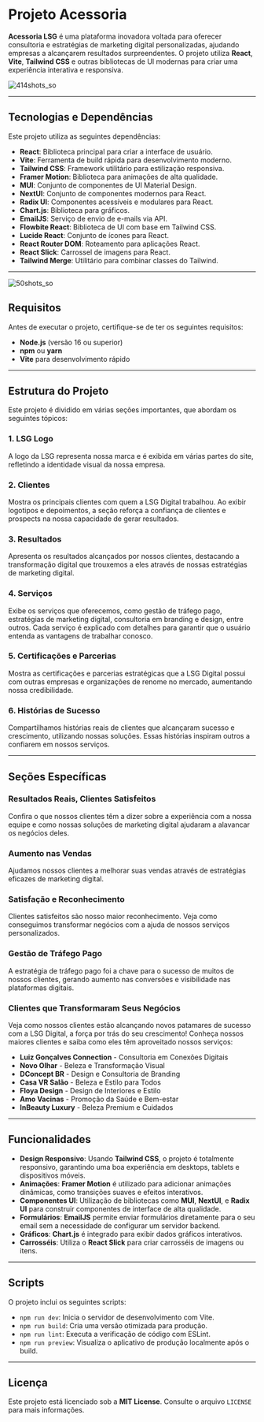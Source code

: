 
# Projeto Acessoria
**Acessoria LSG** é uma plataforma inovadora voltada para oferecer consultoria e estratégias de marketing digital personalizadas, ajudando empresas a alcançarem resultados surpreendentes. O projeto utiliza **React**, **Vite**, **Tailwind CSS** e outras bibliotecas de UI modernas para criar uma experiência interativa e responsiva.

![414shots_so](https://github.com/user-attachments/assets/b6b74610-46cb-48db-bcfd-9c1c9ddb4498)


---


## Tecnologias e Dependências

Este projeto utiliza as seguintes dependências:

- **React**: Biblioteca principal para criar a interface de usuário.
- **Vite**: Ferramenta de build rápida para desenvolvimento moderno.
- **Tailwind CSS**: Framework utilitário para estilização responsiva.
- **Framer Motion**: Biblioteca para animações de alta qualidade.
- **MUI**: Conjunto de componentes de UI Material Design.
- **NextUI**: Conjunto de componentes modernos para React.
- **Radix UI**: Componentes acessíveis e modulares para React.
- **Chart.js**: Biblioteca para gráficos.
- **EmailJS**: Serviço de envio de e-mails via API.
- **Flowbite React**: Biblioteca de UI com base em Tailwind CSS.
- **Lucide React**: Conjunto de ícones para React.
- **React Router DOM**: Roteamento para aplicações React.
- **React Slick**: Carrossel de imagens para React.
- **Tailwind Merge**: Utilitário para combinar classes do Tailwind.

---
![50shots_so](https://github.com/user-attachments/assets/01945eb9-4a65-45c9-b253-3b9bb25383d9)

## Requisitos

Antes de executar o projeto, certifique-se de ter os seguintes requisitos:

- **Node.js** (versão 16 ou superior)
- **npm** ou **yarn**
- **Vite** para desenvolvimento rápido

---

## Estrutura do Projeto

Este projeto é dividido em várias seções importantes, que abordam os seguintes tópicos:

### 1. **LSG Logo**
A logo da LSG representa nossa marca e é exibida em várias partes do site, refletindo a identidade visual da nossa empresa.

### 2. **Clientes**
Mostra os principais clientes com quem a LSG Digital trabalhou. Ao exibir logotipos e depoimentos, a seção reforça a confiança de clientes e prospects na nossa capacidade de gerar resultados.

### 3. **Resultados**
Apresenta os resultados alcançados por nossos clientes, destacando a transformação digital que trouxemos a eles através de nossas estratégias de marketing digital.

### 4. **Serviços**
Exibe os serviços que oferecemos, como gestão de tráfego pago, estratégias de marketing digital, consultoria em branding e design, entre outros. Cada serviço é explicado com detalhes para garantir que o usuário entenda as vantagens de trabalhar conosco.

### 5. **Certificações e Parcerias**
Mostra as certificações e parcerias estratégicas que a LSG Digital possui com outras empresas e organizações de renome no mercado, aumentando nossa credibilidade.

### 6. **Histórias de Sucesso**
Compartilhamos histórias reais de clientes que alcançaram sucesso e crescimento, utilizando nossas soluções. Essas histórias inspiram outros a confiarem em nossos serviços.

---

## Seções Específicas

### **Resultados Reais, Clientes Satisfeitos**
Confira o que nossos clientes têm a dizer sobre a experiência com a nossa equipe e como nossas soluções de marketing digital ajudaram a alavancar os negócios deles.

### **Aumento nas Vendas**
Ajudamos nossos clientes a melhorar suas vendas através de estratégias eficazes de marketing digital.

### **Satisfação e Reconhecimento**
Clientes satisfeitos são nosso maior reconhecimento. Veja como conseguimos transformar negócios com a ajuda de nossos serviços personalizados.

### **Gestão de Tráfego Pago**
A estratégia de tráfego pago foi a chave para o sucesso de muitos de nossos clientes, gerando aumento nas conversões e visibilidade nas plataformas digitais.

### **Clientes que Transformaram Seus Negócios**
Veja como nossos clientes estão alcançando novos patamares de sucesso com a LSG Digital, a força por trás do seu crescimento! Conheça nossos maiores clientes e saiba como eles têm aproveitado nossos serviços:

- **Luiz Gonçalves Connection** - Consultoria em Conexões Digitais
- **Novo Olhar** - Beleza e Transformação Visual
- **DConcept BR** - Design e Consultoria de Branding
- **Casa VR Salão** - Beleza e Estilo para Todos
- **Floya Design** - Design de Interiores e Estilo
- **Amo Vacinas** - Promoção da Saúde e Bem-estar
- **InBeauty Luxury** - Beleza Premium e Cuidados

---

## Funcionalidades

- **Design Responsivo**: Usando **Tailwind CSS**, o projeto é totalmente responsivo, garantindo uma boa experiência em desktops, tablets e dispositivos móveis.
- **Animações**: **Framer Motion** é utilizado para adicionar animações dinâmicas, como transições suaves e efeitos interativos.
- **Componentes UI**: Utilização de bibliotecas como **MUI**, **NextUI**, e **Radix UI** para construir componentes de interface de alta qualidade.
- **Formulários**: **EmailJS** permite enviar formulários diretamente para o seu email sem a necessidade de configurar um servidor backend.
- **Gráficos**: **Chart.js** é integrado para exibir dados gráficos interativos.
- **Carrosséis**: Utiliza o **React Slick** para criar carrosséis de imagens ou itens.

---

## Scripts

O projeto inclui os seguintes scripts:

- `npm run dev`: Inicia o servidor de desenvolvimento com Vite.
- `npm run build`: Cria uma versão otimizada para produção.
- `npm run lint`: Executa a verificação de código com ESLint.
- `npm run preview`: Visualiza o aplicativo de produção localmente após o build.

---

## Licença

Este projeto está licenciado sob a **MIT License**. Consulte o arquivo `LICENSE` para mais informações.

